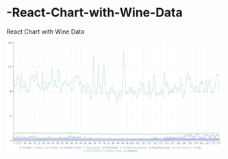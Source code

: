 # -React-Chart-with-Wine-Data
 React Chart with Wine Data

![React Chart](./myproject/public/assets/reactchart.png)
